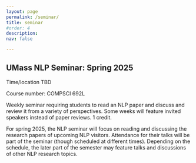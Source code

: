 ```yaml
---
layout: page
permalink: /seminar/
title: seminar
#order: 4
description:
nav: false

---
```


<h2>UMass NLP Seminar: Spring 2025</h2>

Time/location TBD

Course number: COMPSCI 692L

Weekly seminar requiring students to read an NLP paper and discuss and review it from a variety of perspectives. Some weeks will feature invited speakers instead of paper reviews.  1 credit.

For spring 2025, the NLP seminar will focus on reading and discussing the research papers of upcoming NLP visitors.  Attendance for their talks will be part of the seminar (though scheduled at different times).  Depending on the schedule, the later part of the semester may feature talks and discussions of other NLP research topics.

